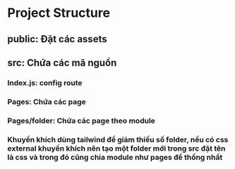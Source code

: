 # Project Structure

## public: Đặt các assets

## src: Chứa các mã nguồn

### Index.js: config route

### Pages: Chứa các page

### Pages/folder: Chứa các page theo module
### Khuyến khích dùng tailwind để giảm thiếu số folder, nếu có css external khuyến khích nên tạo một folder mới trong src đặt tên là css và trong đó cũng chia module như pages để thống nhất
